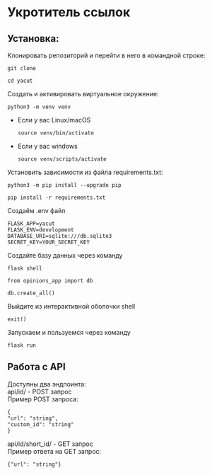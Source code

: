 # Укротитель ссылок

## Установка:
Клонировать репозиторий и перейти в него в командной строке:
```
git clone 
```
```
cd yacut
```
Cоздать и активировать виртуальное окружение:
```
python3 -m venv venv
```
* Если у вас Linux/macOS
    ```
    source venv/bin/activate
    ```
* Если у вас windows
    ```
    source venv/scripts/activate
    ```
Установить зависимости из файла requirements.txt:
```
python3 -m pip install --upgrade pip
```
```
pip install -r requirements.txt
```
Создаём .env файл
```
FLASK_APP=yacut
FLASK_ENV=development
DATABASE_URI=sqlite:///db.sqlite3
SECRET_KEY=YOUR_SECRET_KEY
```
Создайте базу данных через команду
```
flask shell
```
```
from opinions_app import db
```
```
db.create_all()
```
Выйдите из интерактивной оболочки shell
```
exit()
```
Запускаем и пользуемся через команду
```
flask run
```

## Работа с API
Доступны два эндпоинта:  
api/id/ - POST запрос  
Пример POST запроса:  
```
{
"url": "string",
"custom_id": "string"
}
```
api/id/short_id/ - GET запрос  
Пример ответа на GET запрос:  
```
{"url": "string"}
```
